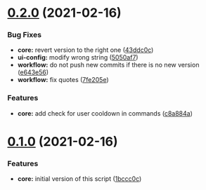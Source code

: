 # [0.2.0](https://github.com/fcarrascosa/StreamlabsChatbotFaceitIntegration/compare/v0.1.0...v0.2.0) (2021-02-16)


### Bug Fixes

* **core:** revert version to the right one ([43ddc0c](https://github.com/fcarrascosa/StreamlabsChatbotFaceitIntegration/commit/43ddc0c7b2d15c27000a846038ef6277f89019f9))
* **ui-config:** modify wrong string ([5050af7](https://github.com/fcarrascosa/StreamlabsChatbotFaceitIntegration/commit/5050af7c62e35c1305baf431859006a84d2fa46e))
* **workflow:** do not push new commits if there is no new version ([e643e56](https://github.com/fcarrascosa/StreamlabsChatbotFaceitIntegration/commit/e643e56b37d59f01db2f727a85f2c00e3eae6a77))
* **workflow:** fix quotes ([7fe205e](https://github.com/fcarrascosa/StreamlabsChatbotFaceitIntegration/commit/7fe205e2c1eb5c6a287076e6b66a012a61367136))


### Features

* **core:** add check for user cooldown in commands ([c8a884a](https://github.com/fcarrascosa/StreamlabsChatbotFaceitIntegration/commit/c8a884a1b8cae379702578da4f030fa5a2d994d1))





# [0.1.0](https://github.com/fcarrascosa/StreamlabsChatbotFaceitIntegration/compare/v0.0.0...v0.1.0) (2021-02-16)


### Features

* **core:** initial version of this script ([1bccc0c](https://github.com/fcarrascosa/StreamlabsChatbotFaceitIntegration/commit/1bccc0ca165541f9f448e693db22321064e74743))




